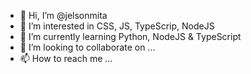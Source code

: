 - 👋 Hi, I’m @jelsonmita
- 👀 I’m interested in CSS, JS, TypeScrip, NodeJS
- 🌱 I’m currently learning Python, NodeJS & TypeScript
- 💞️ I’m looking to collaborate on ...
- 📫 How to reach me ...

<!---
jelsonmita/jelsonmita is a ✨ special ✨ repository because its `README.md` (this file) appears on your GitHub profile.
You can click the Preview link to take a look at your changes.
--->

